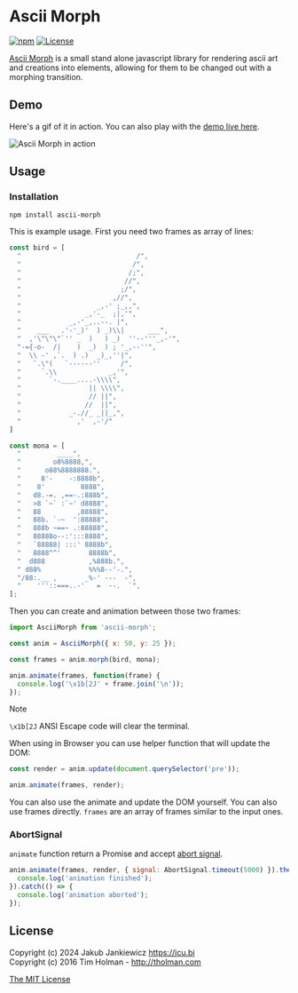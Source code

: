 # Ascii Morph

[![npm](https://img.shields.io/badge/npm-0.2.0-blue.svg)](https://www.npmjs.com/package/ascii-morph)
[![License](https://img.shields.io/badge/License-MIT-orange.svg)](https://opensource.org/license/MIT)

[Ascii Morph](https://github.com/jcubic/ascii-morph) is a small stand alone javascript library for rendering ascii art and creations into elements, allowing for them to be changed out with a morphing transition.

## Demo
Here's a gif of it in action. You can also play with the [demo live here](https://codepen.io/jcubic/pen/dyxXdLE).

![Ascii Morph in action](https://s3.amazonaws.com/tholman.com/static-assets/ascii-morph-demo.gif)

## Usage

### Installation

```
npm install ascii-morph
```

This is example usage. First you need two frames as array of lines:

```javascript
const bird = [
  "                             /",
  "                            /",
  "                           /;",
  "                          //",
  "                         ;/",
  "                       ,//",
  "                   _,-' ;_,,",
  "                _,'-_  ;|,'",
  "            _,-'_,..--. |",
  "    ___   .'-'_)'  ) _)\\|      ___",
  "  ,'\"\"\"`'' _  )   ) _)  ''--'''_,-'",
  "-={-o-  /|    )  _)  ) ; '_,--''",
  "  \\ -' ,`.  ) .)  _)_,''|",
  "   `.\"(   `------''     /",
  "     `.\\             _,'",
  "       `-.____....-\\\\",
  "                 || \\\\",
  "                 // ||",
  "                //  ||",
  "            _-.//_ _||_,",
  "              ,'  ,-'/"
]

const mona = [
  "         ____",
  "        o8%8888,",
  "      o88%8888888.",
  "     8'-    -:8888b",
  "    8'         8888",
  "   d8.-=. ,==-.:888b",
  "   >8 `~` :`~' d8888",
  "   88         ,88888",
  "   88b. `-~  ':88888",
  "   888b ~==~ .:88888",
  "   88888o--:':::8888",
  "   `88888| :::' 8888b",
  "   8888^^'       8888b",
  "  d888           ,%888b.",
  " d88%            %%%8--'-.",
  "/88:.__ ,       _%-' ---  -",
  "    '''::===..-'   =  --.  `",
];
```

Then you can create and animation between those two frames:

```javascript
import AsciiMorph from 'ascii-morph';

const anim = AsciiMorph({ x: 50, y: 25 });

const frames = anim.morph(bird, mona);

anim.animate(frames, function(frame) {
  console.log('\x1b[2J' + frame.join('\n'));
});
```

> [!NOTE]
> `\x1b[2J` ANSI Escape code will clear the terminal.

When using in Browser you can use helper function that will update the DOM:

```javascript
const render = anim.update(document.querySelector('pre'));

anim.animate(frames, render);
```

You can also use the animate and update the DOM yourself. You can also use frames directly.
`frames` are an array of frames similar to the input ones.

### AbortSignal

`animate` function return a Promise and accept [abort signal](https://developer.mozilla.org/en-US/docs/Web/API/AbortSignal).

```javascript
anim.animate(frames, render, { signal: AbortSignal.timeout(5000) }).then(() => {
  console.log('animation finished');
}).catch(() => {
  console.log('animation aborted');
});
```

## License

Copyright (c) 2024 Jakub Jankiewicz https://jcu.bi<br/>
Copyright (c) 2016 Tim Holman - http://tholman.com

[The MIT License](https://github.com/jcubic/ascii-morph/blob/master/LICENSE.md)

